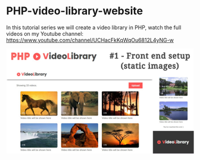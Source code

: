 # PHP-video-library-website
In this tutorial series we will create a video library in PHP, watch the full videos on my Youtube channel: https://www.youtube.com/channel/UCHacFkKqWqOu6812L4yNG-w

![Fill text with image](https://github.com/DanielRotnemer/PHP-video-library-website/blob/main/image.jpg)

